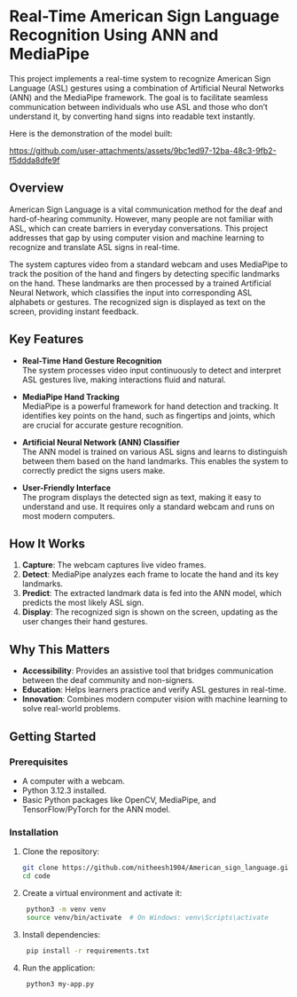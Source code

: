 # Real-Time American Sign Language Recognition Using ANN and MediaPipe

This project implements a real-time system to recognize American Sign Language (ASL) gestures using a combination of Artificial Neural Networks (ANN) and the MediaPipe framework. The goal is to facilitate seamless communication between individuals who use ASL and those who don’t understand it, by converting hand signs into readable text instantly.

Here is the demonstration of the model built:

https://github.com/user-attachments/assets/9bc1ed97-12ba-48c3-9fb2-f5ddda8dfe9f


## Overview

American Sign Language is a vital communication method for the deaf and hard-of-hearing community. However, many people are not familiar with ASL, which can create barriers in everyday conversations. This project addresses that gap by using computer vision and machine learning to recognize and translate ASL signs in real-time.

The system captures video from a standard webcam and uses MediaPipe to track the position of the hand and fingers by detecting specific landmarks on the hand. These landmarks are then processed by a trained Artificial Neural Network, which classifies the input into corresponding ASL alphabets or gestures. The recognized sign is displayed as text on the screen, providing instant feedback.

## Key Features

- **Real-Time Hand Gesture Recognition**  
  The system processes video input continuously to detect and interpret ASL gestures live, making interactions fluid and natural.

- **MediaPipe Hand Tracking**  
  MediaPipe is a powerful framework for hand detection and tracking. It identifies key points on the hand, such as fingertips and joints, which are crucial for accurate gesture recognition.

- **Artificial Neural Network (ANN) Classifier**  
  The ANN model is trained on various ASL signs and learns to distinguish between them based on the hand landmarks. This enables the system to correctly predict the signs users make.

- **User-Friendly Interface**  
  The program displays the detected sign as text, making it easy to understand and use. It requires only a standard webcam and runs on most modern computers.

## How It Works

1. **Capture**: The webcam captures live video frames.  
2. **Detect**: MediaPipe analyzes each frame to locate the hand and its key landmarks.  
3. **Predict**: The extracted landmark data is fed into the ANN model, which predicts the most likely ASL sign.  
4. **Display**: The recognized sign is shown on the screen, updating as the user changes their hand gestures.

## Why This Matters

- **Accessibility**: Provides an assistive tool that bridges communication between the deaf community and non-signers.  
- **Education**: Helps learners practice and verify ASL gestures in real-time.  
- **Innovation**: Combines modern computer vision with machine learning to solve real-world problems.

## Getting Started

### Prerequisites

- A computer with a webcam.  
- Python 3.12.3 installed.  
- Basic Python packages like OpenCV, MediaPipe, and TensorFlow/PyTorch for the ANN model.

### Installation

1. Clone the repository:

   ```bash
   git clone https://github.com/nitheesh1904/American_sign_language.git
   cd code 
   ```
2. Create a virtual environment and activate it:

   ```bash   
    python3 -m venv venv
    source venv/bin/activate  # On Windows: venv\Scripts\activate
   ```
3. Install dependencies:
    ```bash
     pip install -r requirements.txt
    ```
4. Run the application:
    ```bash
     python3 my-app.py
    ```
